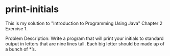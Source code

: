# print-initials
This is my solution to "Introduction to Programming Using Java" Chapter 2 Exercise 1.

Problem Description:
Write a program that will print your initials to standard output in letters
that are nine lines tall. Each big letter should be made up of a bunch of *’s.

